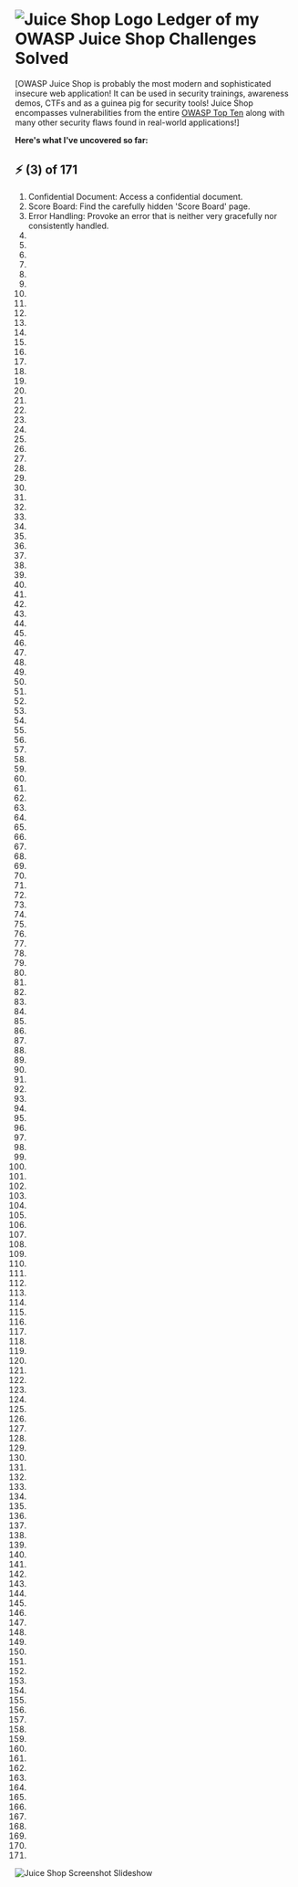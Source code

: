 # ![Juice Shop Logo](https://raw.githubusercontent.com/juice-shop/juice-shop/master/frontend/src/assets/public/images/JuiceShop_Logo_100px.png) Ledger of my OWASP Juice Shop Challenges Solved

[OWASP Juice Shop is probably the most modern and sophisticated insecure web application! It can be used in security
trainings, awareness demos, CTFs and as a guinea pig for security tools! Juice Shop encompasses vulnerabilities from the
entire
[OWASP Top Ten](https://owasp.org/www-project-top-ten) along with many other security flaws found in real-world
applications!] 

**Here's what I've uncovered so far:**

## ⚡ (3) of 171 

1) Confidential Document: Access a confidential document.
2) Score Board: Find the carefully hidden 'Score Board' page.
3) Error Handling: Provoke an error that is neither very gracefully nor consistently handled.
4)
5)
6)
7)
8)
9)
10)
11)
12)
13)
14)
15)
16)
17)
18)
19)
20)
21)
22)
23)
24)
25)
26)
27)
28)
29)
30)
31)
32)
33)
34)
35)
36)
37)
38)
39)
40)
41)
42)
43)
44)
45)
46)
47)
48)
49)
50)
51)
52)
53)
54)
55)
56)
57)
58)
59)
60)
61)
62)
63)
64)
65)
66)
67)
68)
69)
70)
71)
72)
73)
74)
75)
76)
77)
78)
79)
80)
81)
82)
83)
84)
85)
86)
87)
88)
89)
90)
91)
92)
93)
94)
95)
96)
97)
98)
99)
100)
101)
102)
103)
104)
105)
106)
107)
108)
109)
110)
111)
112)
113)
114)
115)
116)
117)
118)
119)
120)
121)
122)
123)
124)
125)
126)
127)
128)
129)
130)
131)
132)
133)
134)
135)
136)
137)
138)
139)
140)
141)
142)
143)
144)
145)
146)
147)
148)
149)
150)
151)
152)
153)
154)
155)
156)
157)
158)
159)
160)
161)
162)
163)
164)
165)
166)
167)
168)
169)
170)
171)



![Juice Shop Screenshot Slideshow](screenshots/slideshow.gif)


